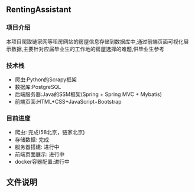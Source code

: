 ## RentingAssistant
### 项目介绍
本项目爬取链家网等租房网站的房屋信息存储到数据库中,通过前端页面可视化展示数据,主要针对应届毕业生的工作地的房屋选择的难题,供毕业生参考
### 技术栈
- 爬虫:Python的Scrapy框架
- 数据库:PostgreSQL
- 后端服务器:Java的SSM框架(Spring + Spring MVC + Mybatis)
- 前端页面:HTML+CSS+JavaScript+Bootstrap
### 目前进度
- 爬虫: 完成(58北京，链家北京)
- 存储数据: 完成
- 服务器搭建: 进行中
- 前端页面展示: 进行中
- docker容器配置:进行中

## 文件说明



